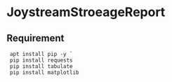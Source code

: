 # JoystreamStroeageReport


## Requirement 
 
```
 apt install pip -y	`
 pip install requests
 pip install tabulate 
 pip install matplotlib
```
